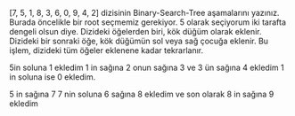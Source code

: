 [7, 5, 1, 8, 3, 6, 0, 9, 4, 2] dizisinin Binary-Search-Tree aşamalarını yazınız.
Burada öncelikle bir root seçmemiz gerekiyor. 5 olarak seçiyorum iki tarafta dengeli olsun diye.
Dizideki öğelerden biri, kök düğüm olarak eklenir.
Dizideki bir sonraki öğe, kök düğümün sol veya sağ çocuğa eklenir.
Bu işlem, dizideki tüm öğeler eklenene kadar tekrarlanır.

5in soluna 1 ekledim 1 in sağına 2 onun sağına 3 ve 3 ün sağına 4 ekledim
1 in soluna ise 0 ekledim. 

5 in sağına 7 7 nin soluna 6 sağına 8 ekledim ve son olarak 8 in sağına 9 ekledim
